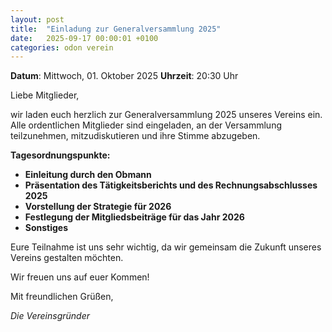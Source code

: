 ```yaml
---
layout: post
title:  "Einladung zur Generalversammlung 2025"
date:   2025-09-17 00:00:01 +0100
categories: odon verein
---
```


**Datum**: Mittwoch, 01. Oktober 2025
**Uhrzeit**: 20:30 Uhr

Liebe Mitglieder,

wir laden euch herzlich zur Generalversammlung 2025 unseres Vereins ein. Alle ordentlichen Mitglieder sind eingeladen, an der Versammlung teilzunehmen, mitzudiskutieren und ihre Stimme abzugeben.

**Tagesordnungspunkte:**
- **Einleitung durch den Obmann**
- **Präsentation des Tätigkeitsberichts und des Rechnungsabschlusses 2025**
- **Vorstellung der Strategie für 2026**
- **Festlegung der Mitgliedsbeiträge für das Jahr 2026**
- **Sonstiges**

Eure Teilnahme ist uns sehr wichtig, da wir gemeinsam die Zukunft unseres Vereins gestalten möchten.

Wir freuen uns auf euer Kommen!

Mit freundlichen Grüßen,

*Die Vereinsgründer*